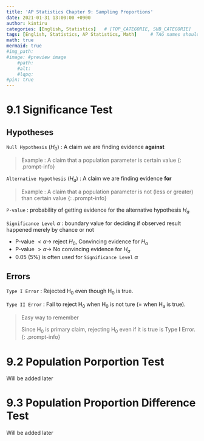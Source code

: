 ```yaml
---
title: 'AP Statistics Chapter 9: Sampling Proportions'
date: 2021-01-31 13:00:00 +0900
author: kintiru
categories: [English, Statistics]   # [TOP_CATEGORIE, SUB_CATEGORIE]
tags: [English, Statistics, AP Statistics, Math]     # TAG names should always be lowercase
math: true
mermaid: true
#img_path: 
#image: #preview image
    #path:
    #alt:
    #lqpq:
#pin: true
---
```


# 9.1 Significance Test

## Hypotheses

`Null Hypothesis` $(H_0)$ : A claim we are finding evidence **against**

> Example : A claim that a population parameter is certain value
{: .prompt-info} 

`Alternative Hypothesis` $(H_a)$ : A claim we are finding evidence **for**

> Example : A claim that a population parameter is not (less or greater) than certain value
{: .prompt-info} 

`P-value` : probability of getting evidence for the alternative hypothesis $H_a$

`Significance Level` $\alpha$ : boundary value for deciding if observed result happened merely by chance or not

 * P-value $< \alpha \to$ reject $H_0$, Convincing evidence for $H_a$
 * P-value $> \alpha \to$ No convincing evidence for $H_a$
 * 0.05 (5%) is often used for `Significance Level` $\alpha$

## Errors

`Type I Error` : Rejected H<sub>0</sub> even though H<sub>0</sub> is true.

`Type II Error` : Fail to reject H<sub>0</sub> when H<sub>0</sub> is not ture (= when H<sub>a</sub> is true).

> Easy way to remember
> 
> Since H<sub>0</sub> is primary claim, rejecting H<sub>0</sub> even if it is true is Type **I** Error.
{: .prompt-info}

# 9.2 Population Porportion Test

Will be added later

# 9.3 Population Proportion Difference Test

Will be added later